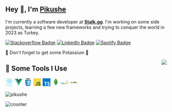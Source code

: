 <h2>Hey 👋, I'm <a href="https://stalk.gg/">Pikushe</a></h2>

<p>I'm currently a software developer at <strong><a href="https://stalk.gg/">Stalk.gg</a></strong>. I'm working on some side projects, learning a few new frameworks and trying to conquer the world in 2023 as Turkey.</p>
<p><a href="https://stackoverflow.com/users/19690584/pikushe"><img src="https://img.shields.io/badge/-@Pikushe-14c767?style=flat-square&amp;labelColor=14c767&amp;logo=StackOverFlow&amp;link=https://stackoverflow.com/users/19690584/pikushe" alt="Stackoverflow Badge"></a> <a href="https://www.linkedin.com/in/pikushe/"><img src="https://img.shields.io/badge/-@pikushe-0077B5?style=flat-square&amp;labelColor=0077B5&amp;logo=LinkedIn&amp;link=https://www.linkedin.com/in/pikushe/" alt="LinkedIn Badge"></a> <a href="https://open.spotify.com/user/jl2k77wsib12rlqe83uluoafz"><img src="https://img.shields.io/badge/-@pikushe-1ED760?style=flat-square&amp;labelColor=fff&amp;logo=Spotify&amp;link=https://open.spotify.com/user/jl2k77wsib12rlqe83uluoafz" alt="Spotify Badge"></a></p>
<p>🍌 Don't forget to get some Potassium 🍌</p>
<img align="right" src="https://media1.giphy.com/media/13HgwGsXF0aiGY/giphy.gif" />
<h2>🚀 Some Tools I Use</h2>
<p align="left">
<img src="https://raw.githubusercontent.com/devicons/devicon/master/icons/react/react-original-wordmark.svg" alt="react" width="25" height="25" />
<img src="https://raw.githubusercontent.com/devicons/devicon/master/icons/vuejs/vuejs-original.svg" alt="vue" width="25" height="25" />
<img src="https://raw.githubusercontent.com/devicons/devicon/master/icons/css3/css3-original-wordmark.svg" alt="css3" width="25" height="25" />
<img src="https://raw.githubusercontent.com/devicons/devicon/master/icons/javascript/javascript-original.svg" alt="javascript" width="25" height="25" />
<img src="https://raw.githubusercontent.com/devicons/devicon/master/icons/typescript/typescript-original.svg" alt="typescript" width="25" height="25" />
<img src="https://raw.githubusercontent.com/devicons/devicon/master/icons/mongodb/mongodb-original.svg" alt="mongodb" width="25" height="25" />
<img src="https://raw.githubusercontent.com/devicons/devicon/master/icons/mysql/mysql-original-wordmark.svg" alt="mysql" width="25" height="25" />
<img src="https://raw.githubusercontent.com/devicons/devicon/master/icons/nodejs/nodejs-original-wordmark.svg" alt="nodejs" width="25" height="25" />
</p>
<img src="https://github-readme-stats.vercel.app/api/top-langs/?username=pikushe&theme=dark" alt="pikushe" />

![counter](https://profile-counter.glitch.me/{pikushe}/count.svg)
